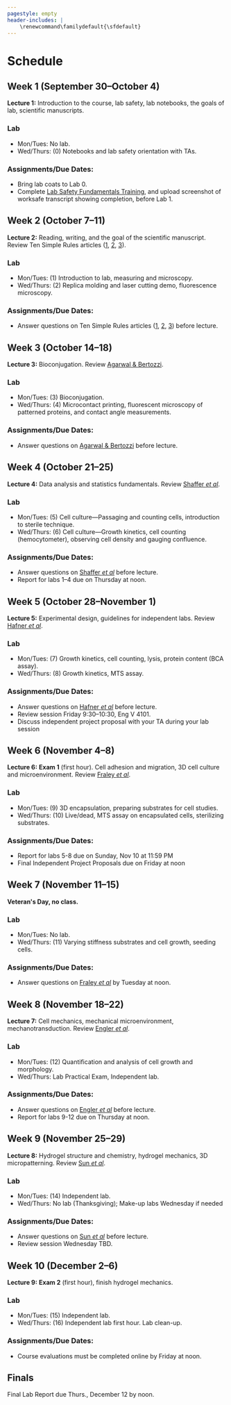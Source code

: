 ```yaml
---
pagestyle: empty
header-includes: |
    \renewcommand\familydefault{\sfdefault}
---
```


# Schedule

## Week 1 (September 30–October 4)

**Lecture 1:** Introduction to the course, lab safety, lab notebooks, the goals of lab, scientific manuscripts.

### Lab

- Mon/Tues: No lab.
- Wed/Thurs: (0) Notebooks and lab safety orientation with TAs.

### Assignments/Due Dates:

- Bring lab coats to Lab 0.
- Complete [Lab Safety Fundamentals Training](https://worksafe.ucla.edu/), and upload screenshot of worksafe transcript showing completion, before Lab 1.

## Week 2 (October 7–11)

**Lecture 2:** Reading, writing, and the goal of the scientific manuscript. Review Ten Simple Rules articles ([1](https://journals.plos.org/ploscompbiol/article?id=10.1371/journal.pcbi.1005619), [2](https://journals.plos.org/ploscompbiol/article?id=10.1371/journal.pcbi.1003453), [3](https://journals.plos.org/ploscompbiol/article?id=10.1371/journal.pcbi.1003833)).

### Lab

- Mon/Tues: (1) Introduction to lab, measuring and microscopy.
- Wed/Thurs: (2) Replica molding and laser cutting demo, fluorescence microscopy.

### Assignments/Due Dates:

- Answer questions on Ten Simple Rules articles ([1](https://journals.plos.org/ploscompbiol/article?id=10.1371/journal.pcbi.1005619), [2](https://journals.plos.org/ploscompbiol/article?id=10.1371/journal.pcbi.1003453), [3](https://journals.plos.org/ploscompbiol/article?id=10.1371/journal.pcbi.1003833)) before lecture.

## Week 3 (October 14–18)

**Lecture 3:** Bioconjugation. Review [Agarwal & Bertozzi](https://pubs.acs.org/doi/abs/10.1021/bc5004982).

### Lab

- Mon/Tues: (3) Bioconjugation.
- Wed/Thurs: (4) Microcontact printing, fluorescent microscopy of patterned proteins, and contact angle measurements.

### Assignments/Due Dates:

- Answer questions on [Agarwal & Bertozzi](https://pubs.acs.org/doi/abs/10.1021/bc5004982) before lecture.

## Week 4 (October 21–25)

**Lecture 4:** Data analysis and statistics fundamentals. Review [Shaffer *et al*](https://www.nature.com/articles/nature22794).

### Lab

- Mon/Tues: (5) Cell culture—Passaging and counting cells, introduction to sterile technique.
- Wed/Thurs: (6) Cell culture—Growth kinetics, cell counting (hemocytometer), observing cell density and gauging confluence.

### Assignments/Due Dates:

- Answer questions on [Shaffer *et al*](https://www.nature.com/articles/nature22794) before lecture.
- Report for labs 1–4 due on Thursday at noon.

## Week 5 (October 28–November 1)

**Lecture 5:** Experimental design, guidelines for independent labs. Review [Hafner *et al*](https://www.nature.com/articles/nmeth.3853).

### Lab

- Mon/Tues: (7) Growth kinetics, cell counting, lysis, protein content (BCA assay).
- Wed/Thurs: (8) Growth kinetics, MTS assay.

### Assignments/Due Dates:

- Answer questions on [Hafner *et al*](https://www.nature.com/articles/nmeth.3853) before lecture.
- Review session Friday 9:30–10:30, Eng V 4101.
- Discuss independent project proposal with your TA during your lab session

## Week 6 (November 4–8)

**Lecture 6:** **Exam 1** (first hour). Cell adhesion and migration, 3D cell culture and microenvironment. Review [Fraley *et al*](https://www.nature.com/articles/ncb2062).

### Lab

- Mon/Tues: (9) 3D encapsulation, preparing substrates for cell studies.
- Wed/Thurs: (10) Live/dead, MTS assay on encapsulated cells, sterilizing substrates.

### Assignments/Due Dates:

- Report for labs 5-8 due on Sunday, Nov 10 at 11:59 PM
- Final Independent Project Proposals due on Friday at noon

## Week 7 (November 11–15)

**Veteran's Day, no class.**

### Lab

- Mon/Tues: No lab.
- Wed/Thurs: (11) Varying stiffness substrates and cell growth, seeding cells.

### Assignments/Due Dates:

- Answer questions on [Fraley *et al*](https://www.nature.com/articles/ncb2062) by Tuesday at noon.

## Week 8 (November 18–22)

**Lecture 7:** Cell mechanics, mechanical microenvironment, mechanotransduction. Review [Engler *et al*](https://doi.org/10.1016/j.cell.2006.06.044).

### Lab

- Mon/Tues: (12) Quantification and analysis of cell growth and morphology.
- Wed/Thurs: Lab Practical Exam, Independent lab.

### Assignments/Due Dates:

- Answer questions on [Engler *et al*](https://doi.org/10.1016/j.cell.2006.06.044) before lecture.
- Report for labs 9-12 due on Thursday at noon.

## Week 9 (November 25–29)

**Lecture 8:** Hydrogel structure and chemistry, hydrogel mechanics, 3D micropatterning. Review [Sun *et al*](https://www.nature.com/articles/nature11409).

### Lab

- Mon/Tues: (14) Independent lab.
- Wed/Thurs: No lab (Thanksgiving); Make-up labs Wednesday if needed

### Assignments/Due Dates:

- Answer questions on [Sun *et al*](https://www.nature.com/articles/nature11409) before lecture.
- Review session Wednesday TBD.

## Week 10 (December 2–6)

**Lecture 9:** **Exam 2** (first hour), finish hydrogel mechanics.

### Lab

- Mon/Tues: (15) Independent lab.
- Wed/Thurs: (16) Independent lab first hour. Lab clean-up.

### Assignments/Due Dates:

- Course evaluations must be completed online by Friday at noon.

## Finals

Final Lab Report due Thurs., December 12 by noon.
